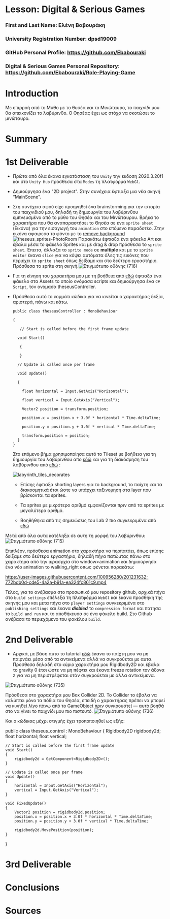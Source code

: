 # Lesson: Digital & Serious Games

### First and Last Name: Ελένη Βαβουράκη
### University Registration Number: dpsd19009
### GitHub Personal Profile: https://github.com/Ebabouraki
### Digital & Serious Games Personal Repository: https://github.com/Ebabouraki/Role-Playing-Game

# Introduction
Με επιρροή από το Μύθο με το θυσέα και το Μινώταυρο, το παιχνίδι μου θα απεικονίζει το λαβύρινθο. Ο Θησέας έχει ως στόχο να σκοτώσει το μινώταυρο.
# Summary


# 1st Deliverable
- Πρώτα από όλα έκανα εγκατάσταση του `Unity` την εκδοση 2020.3.20f1 και στο `Unity Hub` πρόσθεσα στα `Modes` τη πλατφόρμα `WebGl`. 
- Δημιούργησα ένα "2D project". Στην συνέχεια έφτιαξα μια νέα σκηνή “MainScene”.
- Στη συνέχεια αφού είχε προηγηθεί ένα brainstorming για την ιστορία του παιχνιδιού μου, δηλαδή τη δημιουργία του λαβύρινθου εμπνευσμένο από το μύθο του Θησέα και του Μινώταυρου. Βρήκα το χαρακτήρα που θα αναπαραστήσει το Θησέα σε ένα `sprite sheet` (Εικόνα) για την εισαγωγή του `animation` στο επόμενο παραδοτέο. Στην εικόνα αφαιρεσα το φόντο με το [remove background](https://www.remove.bg) 
![theseus_sprites-PhotoRoom](https://user-images.githubusercontent.com/100956280/201208656-ea5d7197-de8d-4682-8126-267479bf4371.png)
Παρακάτω έφτιαξα ένα φάκελο Art και έβαλα μέσα το φάκελο Sprites και με drag & drop πρόσθεσα το `sprite sheet`. Έπειτα, άλλαξα το `sprite mode` σε **multiple** και με το  `sprite editor` έκανα `slice` για να κόψει αυτόματα όλες τις εικόνες που περιέχει το `sprite sheet` όπως δείξαμε και στο δεύτερο εργαστήριο. Πρόσθεσα το sprite στη σκηνή.![Στιγμιότυπο οθόνης (716)](https://user-images.githubusercontent.com/100956280/201230313-d3d27719-e0a4-4dce-ae83-27f319f181a2.png)




- Για τη κίνηση του χαρακτήρα μου με τη βοήθεια από [εδώ](https://learn.unity.com/tutorial/character-controller-and-keyboard-input?uv=2020.3&projectId=5c6166dbedbc2a0021b1bc7c#5d66a2eeedbc2a00209ce199) έφτιαξα ένα φάκελο στα Αssets το οποίο ονόμασα scripts και δημιούργησα ένα `C# Script`, τον ονόμασα theseusController. 
- Πρόσθεσα αυτό το κομμάτι κώδικα για να κινείται ο χαρακτήρας δεξία, αριστερά, πάνω και κάτω.

      public class theseusController : MonoBehaviour 
  
      {
   
         // Start is called before the first frame update
   
        void Start()
   
         {
   
         }
   
        // Update is called once per frame
   
        void Update()
   
        {
    
          float horizontal = Input.GetAxis("Horizontal");
       
          float vertical = Input.GetAxis("Vertical");
       
          Vector2 position = transform.position;
       
          position.x = position.x + 3.0f * horizontal * Time.deltaTime;
        
          position.y = position.y + 3.0f * vertical * Time.deltaTime;
       
          transform.position = position;
        }  
      } 
      
    Στο επόμενο βήμα χρησιμοποίησα αυτό το Tileset  με βοήθεια για τη δημιουργία του λαβύρινθου απο [εδώ](https://learn.unity.com/tutorial/world-design-tilemaps?uv=2020.3&projectId=5c6166dbedbc2a0021b1bc7c#5cdd60deedbc2a12d5ac2bdf) και για τη διακόσμηση του λαβύρινθου από [εδώ](https://learn.unity.com/tutorial/decorating-the-world?uv=2020.3&projectId=5c6166dbedbc2a0021b1bc7c#5ce2878aedbc2a0704649373) :
    
    ![labyrinth_tiles_decorates](https://user-images.githubusercontent.com/100956280/201230749-11ee0401-e2c1-4e54-be3b-d12bb1c92021.png)

    
    - Επίσης έφτιαξα shorting layers για το background, το παίχτη και τα διακοσμητικά έτσι ώστε να υπάρχει ταξινομηση στα layer που βρίσκονται τα sprites. 
    - Τα sprites με μικρότερο αριθμό εμφανίζονται πριν από τα sprites με μεγαλύτερο αριθμό. 
   
   - Βοηθήθηκα από τις σημειώσεις του Lab 2 πιο συγκεκριμένα από [εδώ](https://eclass.aegean.gr/modules/document/file.php/511137/Εργαστήριο/Computer%20Games%20Lab%202/Computer%20Games%20Lab%202.pdf)
   

Μετά από όλα αυτα κατέληξα σε αυτη τη μορφή του λαβύρινθου:
![Στιγμιότυπο οθόνης (715)](https://user-images.githubusercontent.com/100956280/201229771-d95f2804-1899-4321-a16c-33bccd86b342.png)

Επιπλέον, πρόσθεσα animation στο χαρακτήρα να περπατάει, όπως επίσης δείξαμε στο δεύτερο εργαστήριο, δηλαδή πήγα πατώμτας πάνω στο χαρακτηρα από την ιερασρχία στο window>animation και δημιούργησα ένα νέο animation το walking_right οπως φένεται παρακάτω: 

https://user-images.githubusercontent.com/100956280/201231632-772bdb0d-cde5-4a2a-b91a-ea324fc861c9.mp4

Τέλος, για το ανέβασμα στο προσωπικό μου repository github, αρχικά πήγα στο `build settings` επέλεξα τη πλατφόρμα `WebGl`  και έκανα προσθήκη της σκηνής μου και μετα πήγα στο `player settings` συγκεκριμένα στο `publishing settings` και έκανα ***disbled*** το  `compression format` και πατησα το  `build and run` και το αποθήκευσα σε ένα φάκελο build. Στο Github ανέβασα το περιεχόμενο του φακέλου  `build`.




# 2nd Deliverable
- Αρχικά, με βάση αυτο το tutorial [εδώ](https://learn.unity.com/tutorial/world-interactions-blocking-movement?uv=2020.3&projectId=5c6166dbedbc2a0021b1bc7c#) έκανα το παίχτη μου να μη παιρνάει μέσα από τα αντικείμενα αλλά να συγκρούεται με αυτα. Προσθεσα δηλαδή στο κύριο χαρακτήρα μου Rigidbody2D και έβαλα το gravity 0 έτσι ώστε να μη πέφτει και έκανα freeze rotation τον άξονα z για να μη περιστρέφεται οτάν συγκρούεται με άλλα αντικείμενα.

![Στιγμιότυπο οθόνης (735)](https://user-images.githubusercontent.com/100956280/207046480-a816e031-cadf-4f7d-a927-cbd977f57102.png)

Πρόσθεσα στο χαρακτήρα μου Box Collider 2D. Το Collider το έβαλα να  καλύπτει μόνο τα πόδια του Θησέα, επειδή ο χαρακτήρας πρέπει να μπορεί να κινηθεί λίγο πάνω από το GameObject πριν συγκρουστεί — αυτό βοηθά στο να γίνει το παιχνίδι μου πιο πιστευτό.
![Στιγμιότυπο οθόνης (736)](https://user-images.githubusercontent.com/100956280/207048797-ffb8f5c9-a2ea-4ff8-8020-756ca1043604.png)

Και ο κώδικας μέχρι στιγμής έχει τροποποιηθεί ως εξής:

public class theseus_control : MonoBehaviour
{
    Rigidbody2D rigidbody2d;
    float horizontal; 
    float vertical;
    
    // Start is called before the first frame update
    void Start()
    {
        rigidbody2d = GetComponent<Rigidbody2D>();
    }

    // Update is called once per frame
    void Update()
    {
        horizontal = Input.GetAxis("Horizontal");
        vertical = Input.GetAxis("Vertical");
    }

    void FixedUpdate()
    {
        Vector2 position = rigidbody2d.position;
        position.x = position.x + 3.0f * horizontal * Time.deltaTime;
        position.y = position.y + 3.0f * vertical * Time.deltaTime;

        rigidbody2d.MovePosition(position);
    }
}






# 3rd Deliverable 


# Conclusions


# Sources
